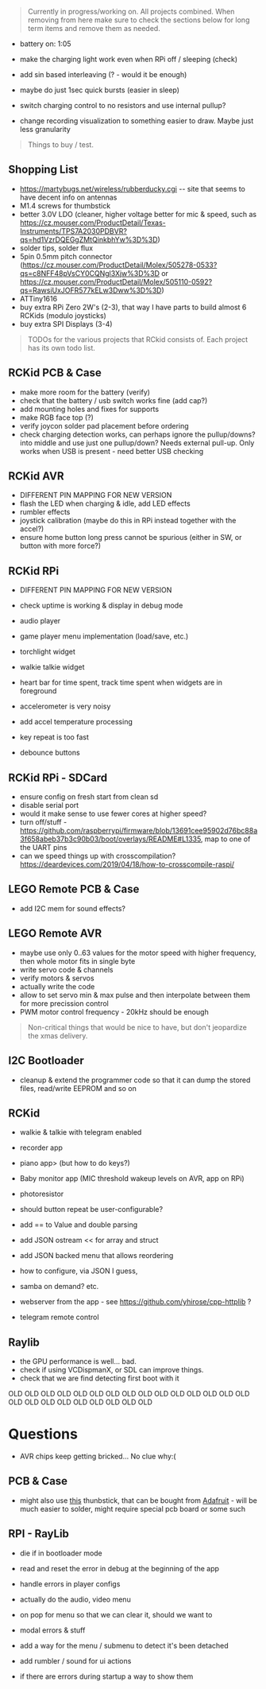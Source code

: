 > Currently in progress/working on. All projects combined. When removing from here make sure to check the sections below for long term items and remove them as needed. 

- battery on: 1:05


- make the charging light work even when RPi off / sleeping (check)
- add sin based interleaving (? - would it be enough)
- maybe do just 1sec quick bursts (easier in sleep)
- switch charging control to no resistors and use internal pullup? 

- change recording visualization to something easier to draw. Maybe just less granularity

> Things to buy / test. 

## Shopping List

- https://martybugs.net/wireless/rubberducky.cgi -- site that seems to have decent info on antennas
- M1.4 screws for thumbstick
- better 3.0V LDO (cleaner, higher voltage better for mic & speed, such as https://cz.mouser.com/ProductDetail/Texas-Instruments/TPS7A2030PDBVR?qs=hd1VzrDQEGgZMtQinkbhYw%3D%3D)
- solder tips, solder flux
- 5pin 0.5mm pitch connector (https://cz.mouser.com/ProductDetail/Molex/505278-0533?qs=c8NFF48pVsCY0CQNgl3Xjw%3D%3D or https://cz.mouser.com/ProductDetail/Molex/505110-0592?qs=RawsiUxJOFR577kELw3Dww%3D%3D)
- ATTiny1616
- buy extra RPi Zero 2W's (2-3), that way I have parts to build almost 6 RCKids (modulo joysticks)
- buy extra SPI Displays (3-4)

> TODOs for the various projects that RCkid consists of. Each project has its own todo list.

## RCKid PCB & Case

- make more room for the battery (verify)
- check that the battery / usb switch works fine (add cap?)
- add mounting holes and fixes for supports
- make RGB face top (?)
- verify joycon solder pad placement before ordering
- check charging detection works, can perhaps ignore the pullup/downs? into middle and use just one pullup/down? Needs external pull-up. Only works when USB is present - need better USB checking

## RCKid AVR

- DIFFERENT PIN MAPPING FOR NEW VERSION
- flash the LED when charging & idle, add LED effects
- rumbler effects
- joystick calibration (maybe do this in RPi instead together with the accel?) 
- ensure home button long press cannot be spurious (either in SW, or button with more force?)

## RCKid RPi

- DIFFERENT PIN MAPPING FOR NEW VERSION
- check uptime is working & display in debug mode
- audio player
- game player menu implementation (load/save, etc.)
- torchlight widget
- walkie talkie widget
- heart bar for time spent, track time spent when widgets are in foreground

- accelerometer is very noisy
- add accel temperature processing
- key repeat is too fast
- debounce buttons

## RCKid RPi - SDCard

- ensure config on fresh start from clean sd
- disable serial port
- would it make sense to use fewer cores at higher speed? 
- turn off/stuff - https://github.com/raspberrypi/firmware/blob/13691cee95902d76bc88a3f658abeb37b3c90b03/boot/overlays/README#L1335, map to one of the UART pins 
- can we speed things up with crosscompilation? https://deardevices.com/2019/04/18/how-to-crosscompile-raspi/

## LEGO Remote PCB & Case

- add I2C mem for sound effects?

## LEGO Remote AVR

- maybe use only 0..63 values for the motor speed with higher frequency, then whole motor fits in single byte 
- write servo code & channels
- verify motors & servos
- actually write the code
- allow to set servo min & max pulse and then interpolate between them for more precission control
- PWM motor control frequency - 20kHz should be enough

> Non-critical things that would be nice to have, but don't jeopardize the xmas delivery. 

## I2C Bootloader

- cleanup & extend the programmer code so that it can dump the stored files, read/write EEPROM and so on

## RCKid

- walkie & talkie with telegram enabled
- recorder app
- piano app> (but how to do keys?)
- Baby monitor app (MIC threshold wakeup levels on AVR, app on RPi)
- photoresistor

- should button repeat be user-configurable? 
- add == to Value and double parsing
- add JSON ostream << for array and struct
- add JSON backed menu that allows reordering
- how to configure, via JSON I guess,
- samba on demand? etc.
- webserver from the app - see https://github.com/yhirose/cpp-httplib ?
- telegram remote control 

## Raylib 

- the GPU performance is well... bad. 
- check if using VCDispmanX, or SDL can improve things. 
- check that we are find detecting first boot with it


OLD OLD OLD OLD OLD OLD OLD OLD OLD OLD OLD OLD OLD OLD OLD OLD OLD OLD OLD OLD OLD OLD OLD OLD 


# Questions

- AVR chips keep getting bricked... No clue why:(


## PCB & Case


- might also use [this](http://k-silver.com/html_products/JP19%EF%BC%88%E6%AD%A3%E6%8F%92%E8%93%9D%E8%89%B2%E6%91%87%E6%9D%86%EF%BC%89-833.html) thunbstick, that can be bought from [Adafruit](https://www.adafruit.com/product/5628) - will be much easier to solder, might require special pcb board or some such


## RPI - RayLib



- die if in bootloader mode 
- read and reset the error in debug at the beginning of the app

- handle errors in player configs
- actually do the audio, video menu
- on pop for menu so that we can clear it, should we want to
- modal errors & stuff
- add a way for the menu / submenu to detect it's been detached
- add rumbler / sound for ui actions
- if there are errors during startup a way to show them




